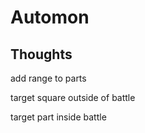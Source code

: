 # Automon

## Thoughts

add range to parts

target square outside of battle

target part inside battle